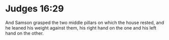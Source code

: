 # Judges 16:29

And Samson grasped the two middle pillars on which the house rested, and he leaned his weight against them, his right hand on the one and his left hand on the other.
